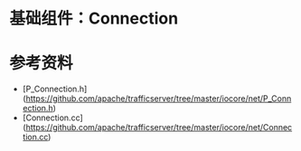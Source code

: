 # 基础组件：Connection


# 参考资料

- [P_Connection.h]
(https://github.com/apache/trafficserver/tree/master/iocore/net/P_Connection.h)
- [Connection.cc]
(https://github.com/apache/trafficserver/tree/master/iocore/net/Connection.cc)
